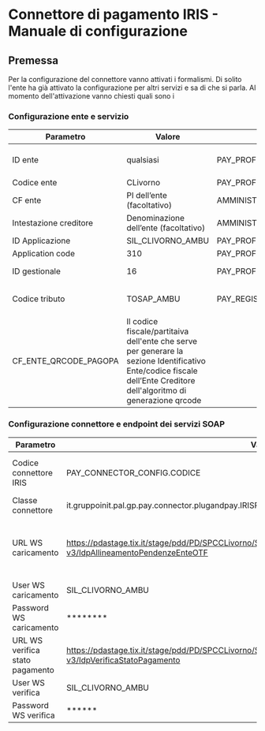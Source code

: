 # Connettore di pagamento IRIS - Manuale di configurazione

## Premessa

Per la configurazione del connettore vanno attivati i formalismi. Di solito l'ente ha già attivato la configurazione per altri servizi e sa di che si parla.
Al momento dell'attivazione vanno chiesti quali sono i 

### Configurazione ente e servizio

| Parametro | Valore | Configurazione |Note |
|-----------|--------|----------------|------|
| ID ente | qualsiasi | PAY_PROFILI_ENTI_CREDITORI.CF_CODICE_PROFILO | Il valore configurato in questo campo dovrà essere impostato nelle verticalizzazioni dei client che invocano il nodo |
| Codice ente | CLivorno | PAY_PROFILI_ENTI_CREDITORI.CF_CODICE_PROFILO_PSP | ID dell’ente in IRIS |
| CF ente | PI dell’ente (facoltativo) | AMMINISTRAZIONI.PARTITAIVA | L’amministrazione deve essere associata al profilo ente in PAY_PROFILI_ENTI_CREDITORI.CODICEAMMINISTRAZIONE|
| Intestazione creditore | Denominazione dell’ente (facoltativo) | AMMINISTRAZIONI.AMMINISTRAZIONE | | 	
| ID Applicazione | SIL_CLIVORNO_AMBU | PAY_PROFILI_ENTI_CREDITORI.ID_APP_PSP | ID dell’applicazione che usa i servizi IRIS |
| Application code | 310 | PAY_PROFILI_ENTI_CREDITORI.CODICE_SEGREGAZIONE | codice che codifica il tipo di tributo all’interno dello IUV. | Poiché altri IUV vengono generati da altri software per lo stesso ente ci consente di garantire l’univocità dei nostri IUV rispetto a quelli utilizzati dagli altri |
| ID gestionale | 16 | PAY_PROFILI_ENTI_CREDITORI.APPLICATION_CODE | Codifica dell’applicativo che genera lo IUV previsto dalle specifiche interne di IRIS per la generazione degli IUV |
| Codice tributo | TOSAP_AMBU |	PAY_REGISTRAZIONI_CAUSALI.CODICE_VERSAMENTO | Il record configurato in PAY_REGISTRAZIONI_CAUSALI deve essere associato a PAY_PROFILI_ENTI_CREDITORI nel campo FK_CAUSALE_REG_DEFAULT |
|CF_ENTE_QRCODE_PAGOPA|Il codice fiscale/partitaiva dell'ente che serve per generare la sezione Identificativo Ente/codice fiscale dell’Ente Creditore dell'algoritmo di generazione qrcode|

### Configurazione connettore e endpoint dei servizi SOAP

| Parametro | Valore | Configurazione | Note |
|-----------|--------|----------------|------|
| Codice connettore IRIS | PAY_CONNECTOR_CONFIG.CODICE | ID del connettore nel nodo pagamenti, si può impostare qualunque codice. Il codice deve essere valorizzato in FK nel campo PAY_PROFILI_ENTI_CREDITORI.CODICE_CONNETTORE |
| Classe connettore | it.gruppoinit.pal.gp.pay.connector.plugandpay.IRISPayConnector | PAY_CONNECTOR_CONFIG.JAVA_CLASS | Nome complete della classe Java che implementa il connettore (interfaccia IPaymentConnector) |
| URL WS caricamento | <https://pdastage.tix.it/stage/pdd/PD/SPCCLivorno/SPCRTIRIS/SPCComunicazionePosizioniDebitorieOTF-v3/IdpAllineamentoPendenzeEnteOTF> |PAY_CONNECTOR_WS_ENDPOINT.ENDPOINT_URL | Un riferimento al record di PAY_CONNECTOR_WS_ENDPOINT deve essere impostato in PAY_CONNECTOR_CONFIG.FK_WS_CARICAMENTO e in PAY_CONNECTOR_CONFIG.FK_WS_ANNULLAMENTO |
| User WS caricamento |SIL_CLIVORNO_AMBU | PAY_CONNECTOR_WS_ENDPOINT.UTENTE | Utente per la basic autentication del WS di caricamento |
| Password WS caricamento |******** | PAY_CONNECTOR_WS_ENDPOINT.PASSWORD |Password per la basic autentication del WS di caricamento |
| URL WS verifica stato pagamento | <https://pdastage.tix.it/stage/pdd/PD/SPCCLivorno/SPCRTIRIS/SPCVerificaStatoPagamento-v3/IdpVerificaStatoPagamento> | PAY_CONNECTOR_WS_ENDPOINT.ENDPOINT_URL | Un riferimento al record di PAY_CONNECTOR_WS_ENDPOINT deve essere impostato in PAY_CONNECTOR_CONFIG.FK_WS_VERIFICA |
| User WS verifica | SIL_CLIVORNO_AMBU | PAY_CONNECTOR_WS_ENDPOINT.UTENTE | Utente per la basic autentication del WS di verifica stato |
| Password WS verifica | ****** | PAY_CONNECTOR_WS_ENDPOINT.PASSWORD | Password per la basic autentication del WS di verifica stato |
